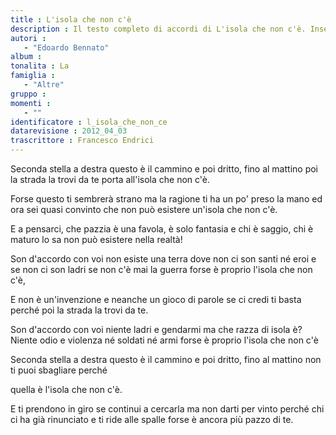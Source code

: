 ```yaml
--- 
title : L'isola che non c'è
description : Il testo completo di accordi di L'isola che non c'è. Inseriscila nel tuo canzoniere!
autori : 
   - "Edoardo Bennato"
album : 
tonalita : La
famiglia : 
   - "Altre"
gruppo : 
momenti : 
   - ""
identificatore : l_isola_che_non_ce
datarevisione : 2012_04_03
trascrittore : Francesco Endrici
--- 
```




Seconda stella a destra questo è il cammino 
e poi dritto, fino al mattino 
poi la strada la trovi da te 
porta all'isola  che non c'è.  


Forse questo ti sembrerà strano 
ma la ragione ti ha un po' preso la mano 
ed ora sei quasi convinto che 
non può esistere un'isola che non c'è. 


E a pensarci, che pazzia 
è una favola, è solo fantasia 
e chi è saggio, chi è maturo lo sa 
non può esistere nella realtà!


Son d'accordo con voi non esiste una terra 
dove non ci son santi né eroi 
e se non ci son ladri se non c'è mai la guerra 
forse è proprio l'isola  che non c'è, 


E non è un'invenzione 
e neanche un gioco di parole 
se ci credi ti basta perché 
poi la strada la trovi da te. 


Son d'accordo con voi niente ladri e gendarmi 
ma che razza di isola è? 
Niente odio e violenza né soldati né armi 
forse è proprio l'isola che non c'è 


Seconda stella a destra questo è il cammino 
e poi dritto, fino al mattino 
non ti puoi sbagliare perché


quella è l'isola  che non c'è.  


E ti prendono in giro se continui a cercarla 
ma non darti per vinto perché 
chi ci ha già rinunciato e ti ride alle spalle 
forse è ancora più pazzo di te. 


